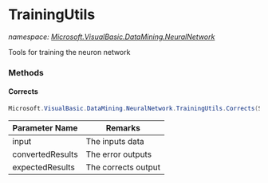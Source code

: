 ﻿# TrainingUtils
_namespace: <a href="#" onClick="load('/docs/Microsoft.VisualBasic.DataMining.NeuralNetwork/index.md')">Microsoft.VisualBasic.DataMining.NeuralNetwork</a>_

Tools for training the neuron network



### Methods

#### Corrects
```csharp
Microsoft.VisualBasic.DataMining.NeuralNetwork.TrainingUtils.Corrects(System.Double[],System.Double[],System.Double[],System.Boolean)
```


|Parameter Name|Remarks|
|--------------|-------|
|input|The inputs data|
|convertedResults|The error outputs|
|expectedResults|The corrects output|



